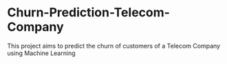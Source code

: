 # Churn-Prediction-Telecom-Company
This project aims to predict the churn of customers of a Telecom Company using Machine Learning
